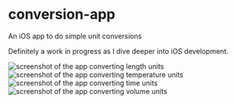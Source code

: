 # conversion-app
An iOS app to do simple unit conversions

Definitely a work in progress as I dive deeper into iOS development.

![screenshot of the app converting length units](https://i.imgur.com/BnZ6r6z.png)
![screenshot of the app converting temperature units](https://i.imgur.com/UIQCpnx.png)
![screenshot of the app converting time units](https://i.imgur.com/0pums65.png)
![screenshot of the app converting volume units](https://i.imgur.com/7FzlMKS.png)
